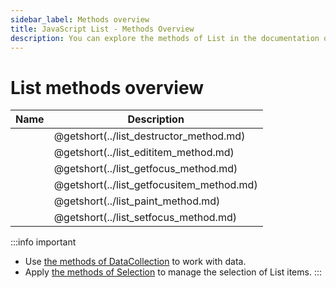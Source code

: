 ```yaml
---
sidebar_label: Methods overview
title: JavaScript List - Methods Overview 
description: You can explore the methods of List in the documentation of the DHTMLX JavaScript UI library. Browse developer guides and API reference, try out code examples and live demos, and download a free 30-day evaluation version of DHTMLX Suite 7.
---
```


# List methods overview

| Name                                         | Description                                         |
| -------------------------------------------- | --------------------------------------------------- |
| [](../list_destructor_method.md)       | @getshort(../list_destructor_method.md)       |
| [](../list_edititem_method.md)         | @getshort(../list_edititem_method.md)         |
| [](../list_getfocus_method.md)         | @getshort(../list_getfocus_method.md)         |
| [](../list_getfocusitem_method.md)     | @getshort(../list_getfocusitem_method.md)     |
| [](../list_paint_method.md)            | @getshort(../list_paint_method.md)            |
| [](../list_setfocus_method.md)         | @getshort(../list_setfocus_method.md)         |

:::info important
- Use [the methods of DataCollection](suite/data_collection.md) to work with data. 
- Apply [the methods of Selection](suite/selection.md#methods) to manage the selection of List items. 
:::

